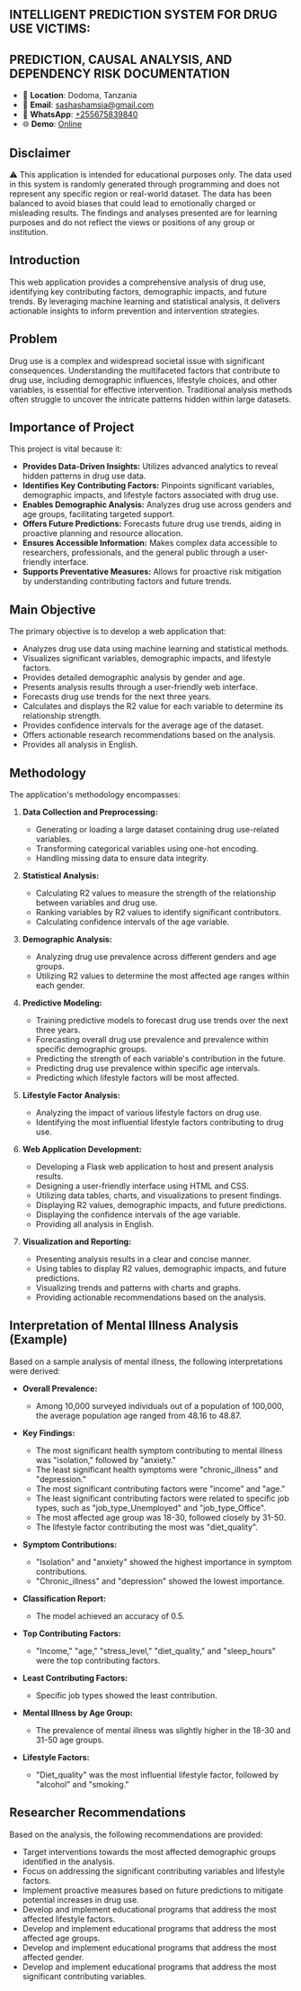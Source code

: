 ## INTELLIGENT PREDICTION SYSTEM FOR DRUG USE VICTIMS:
## PREDICTION, CAUSAL ANALYSIS, AND DEPENDENCY RISK DOCUMENTATION

- 📍 **Location**: Dodoma, Tanzania
- 📧 **Email**: [sashashamsia@gmail.com](mailto:sashashamsia@gmail.com)
- 📱 **WhatsApp**: [+255675839840](https://wa.me/255675839840)
- 🌐 **Demo**: [Online](https://opensciences.pythonanywhere.com/)

## Disclaimer

⚠️ This application is intended for educational purposes only. The data used in this system is randomly generated through programming and does not represent any specific region or real-world dataset. The data has been balanced to avoid biases that could lead to emotionally charged or misleading results. The findings and analyses presented are for learning purposes and do not reflect the views or positions of any group or institution.

## Introduction

This web application provides a comprehensive analysis of drug use, identifying key contributing factors, demographic impacts, and future trends. By leveraging machine learning and statistical analysis, it delivers actionable insights to inform prevention and intervention strategies.

## Problem

Drug use is a complex and widespread societal issue with significant consequences. Understanding the multifaceted factors that contribute to drug use, including demographic influences, lifestyle choices, and other variables, is essential for effective intervention. Traditional analysis methods often struggle to uncover the intricate patterns hidden within large datasets.

## Importance of Project

This project is vital because it:

* **Provides Data-Driven Insights:** Utilizes advanced analytics to reveal hidden patterns in drug use data.
* **Identifies Key Contributing Factors:** Pinpoints significant variables, demographic impacts, and lifestyle factors associated with drug use.
* **Enables Demographic Analysis:** Analyzes drug use across genders and age groups, facilitating targeted support.
* **Offers Future Predictions:** Forecasts future drug use trends, aiding in proactive planning and resource allocation.
* **Ensures Accessible Information:** Makes complex data accessible to researchers, professionals, and the general public through a user-friendly interface.
* **Supports Preventative Measures:** Allows for proactive risk mitigation by understanding contributing factors and future trends.

## Main Objective

The primary objective is to develop a web application that:

* Analyzes drug use data using machine learning and statistical methods.
* Visualizes significant variables, demographic impacts, and lifestyle factors.
* Provides detailed demographic analysis by gender and age.
* Presents analysis results through a user-friendly web interface.
* Forecasts drug use trends for the next three years.
* Calculates and displays the R2 value for each variable to determine its relationship strength.
* Provides confidence intervals for the average age of the dataset.
* Offers actionable research recommendations based on the analysis.
* Provides all analysis in English.

## Methodology

The application's methodology encompasses:

1.  **Data Collection and Preprocessing:**
    * Generating or loading a large dataset containing drug use-related variables.
    * Transforming categorical variables using one-hot encoding.
    * Handling missing data to ensure data integrity.

2.  **Statistical Analysis:**
    * Calculating R2 values to measure the strength of the relationship between variables and drug use.
    * Ranking variables by R2 values to identify significant contributors.
    * Calculating confidence intervals of the age variable.

3.  **Demographic Analysis:**
    * Analyzing drug use prevalence across different genders and age groups.
    * Utilizing R2 values to determine the most affected age ranges within each gender.

4.  **Predictive Modeling:**
    * Training predictive models to forecast drug use trends over the next three years.
    * Forecasting overall drug use prevalence and prevalence within specific demographic groups.
    * Predicting the strength of each variable's contribution in the future.
    * Predicting drug use prevalence within specific age intervals.
    * Predicting which lifestyle factors will be most affected.

5.  **Lifestyle Factor Analysis:**
    * Analyzing the impact of various lifestyle factors on drug use.
    * Identifying the most influential lifestyle factors contributing to drug use.

6.  **Web Application Development:**
    * Developing a Flask web application to host and present analysis results.
    * Designing a user-friendly interface using HTML and CSS.
    * Utilizing data tables, charts, and visualizations to present findings.
    * Displaying R2 values, demographic impacts, and future predictions.
    * Displaying the confidence intervals of the age variable.
    * Providing all analysis in English.

7.  **Visualization and Reporting:**
    * Presenting analysis results in a clear and concise manner.
    * Using tables to display R2 values, demographic impacts, and future predictions.
    * Visualizing trends and patterns with charts and graphs.
    * Providing actionable recommendations based on the analysis.

## Interpretation of Mental Illness Analysis (Example)

Based on a sample analysis of mental illness, the following interpretations were derived:

* **Overall Prevalence:**
    * Among 10,000 surveyed individuals out of a population of 100,000, the average population age ranged from 48.16 to 48.87.

* **Key Findings:**
    * The most significant health symptom contributing to mental illness was "isolation," followed by "anxiety."
    * The least significant health symptoms were "chronic\_illness" and "depression."
    * The most significant contributing factors were "income" and "age."
    * The least significant contributing factors were related to specific job types, such as "job\_type\_Unemployed" and "job\_type\_Office".
    * The most affected age group was 18-30, followed closely by 31-50.
    * The lifestyle factor contributing the most was "diet_quality".

* **Symptom Contributions:**
    * "Isolation" and "anxiety" showed the highest importance in symptom contributions.
    * "Chronic\_illness" and "depression" showed the lowest importance.

* **Classification Report:**
    * The model achieved an accuracy of 0.5.

* **Top Contributing Factors:**
    * "Income," "age," "stress\_level," "diet\_quality," and "sleep\_hours" were the top contributing factors.

* **Least Contributing Factors:**
    * Specific job types showed the least contribution.

* **Mental Illness by Age Group:**
    * The prevalence of mental illness was slightly higher in the 18-30 and 31-50 age groups.

* **Lifestyle Factors:**
    * "Diet\_quality" was the most influential lifestyle factor, followed by "alcohol" and "smoking."

## Researcher Recommendations

Based on the analysis, the following recommendations are provided:

* Target interventions towards the most affected demographic groups identified in the analysis.
* Focus on addressing the significant contributing variables and lifestyle factors.
* Implement proactive measures based on future predictions to mitigate potential increases in drug use.
* Develop and implement educational programs that address the most affected lifestyle factors.
* Develop and implement educational programs that address the most affected age groups.
* Develop and implement educational programs that address the most affected gender.
* Develop and implement educational programs that address the most significant contributing variables.
